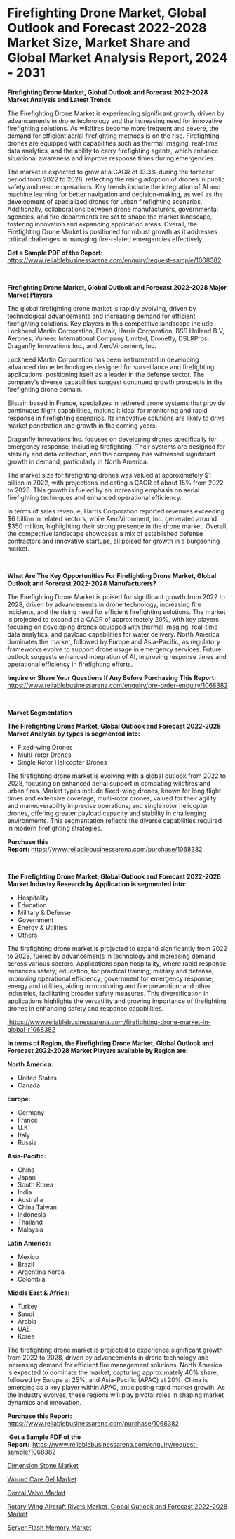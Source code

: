 <p><h1>Firefighting Drone Market, Global Outlook and Forecast 2022-2028 Market Size, Market Share and Global Market Analysis Report, 2024 - 2031</h1></p><p><strong>Firefighting Drone Market, Global Outlook and Forecast 2022-2028 Market Analysis and Latest Trends</strong></p>
<p><p>The Firefighting Drone Market is experiencing significant growth, driven by advancements in drone technology and the increasing need for innovative firefighting solutions. As wildfires become more frequent and severe, the demand for efficient aerial firefighting methods is on the rise. Firefighting drones are equipped with capabilities such as thermal imaging, real-time data analytics, and the ability to carry firefighting agents, which enhance situational awareness and improve response times during emergencies.</p><p>The market is expected to grow at a CAGR of 13.3% during the forecast period from 2022 to 2028, reflecting the rising adoption of drones in public safety and rescue operations. Key trends include the integration of AI and machine learning for better navigation and decision-making, as well as the development of specialized drones for urban firefighting scenarios. Additionally, collaborations between drone manufacturers, governmental agencies, and fire departments are set to shape the market landscape, fostering innovation and expanding application areas. Overall, the Firefighting Drone Market is positioned for robust growth as it addresses critical challenges in managing fire-related emergencies effectively.</p></p>
<p><strong>Get a Sample PDF of the Report:&nbsp;</strong> <a href="https://www.reliablebusinessarena.com/enquiry/request-sample/1068382">https://www.reliablebusinessarena.com/enquiry/request-sample/1068382</a></p>
<p>&nbsp;</p>
<p><strong>Firefighting Drone Market, Global Outlook and Forecast 2022-2028 Major Market Players</strong></p>
<p><p>The global firefighting drone market is rapidly evolving, driven by technological advancements and increasing demand for efficient firefighting solutions. Key players in this competitive landscape include Lockheed Martin Corporation, Elistair, Harris Corporation, BSS Holland B.V, Aerones, Yuneec International Company Limited, Dronefly, DSLRPros, Draganfly Innovations Inc., and AeroVironment, Inc. </p><p>Lockheed Martin Corporation has been instrumental in developing advanced drone technologies designed for surveillance and firefighting applications, positioning itself as a leader in the defense sector. The company's diverse capabilities suggest continued growth prospects in the firefighting drone domain.</p><p>Elistair, based in France, specializes in tethered drone systems that provide continuous flight capabilities, making it ideal for monitoring and rapid response in firefighting scenarios. Its innovative solutions are likely to drive market penetration and growth in the coming years.</p><p>Draganfly Innovations Inc. focuses on developing drones specifically for emergency response, including firefighting. Their systems are designed for stability and data collection, and the company has witnessed significant growth in demand, particularly in North America.</p><p>The market size for firefighting drones was valued at approximately $1 billion in 2022, with projections indicating a CAGR of about 15% from 2022 to 2028. This growth is fueled by an increasing emphasis on aerial firefighting techniques and enhanced operational efficiency.</p><p>In terms of sales revenue, Harris Corporation reported revenues exceeding $6 billion in related sectors, while AeroVironment, Inc. generated around $350 million, highlighting their strong presence in the drone market. Overall, the competitive landscape showcases a mix of established defense contractors and innovative startups, all poised for growth in a burgeoning market.</p></p>
<p>&nbsp;</p>
<p><strong>What Are The Key Opportunities For Firefighting Drone Market, Global Outlook and Forecast 2022-2028 Manufacturers?</strong></p>
<p><p>The Firefighting Drone Market is poised for significant growth from 2022 to 2028, driven by advancements in drone technology, increasing fire incidents, and the rising need for efficient firefighting solutions. The market is projected to expand at a CAGR of approximately 20%, with key players focusing on developing drones equipped with thermal imaging, real-time data analytics, and payload capabilities for water delivery. North America dominates the market, followed by Europe and Asia-Pacific, as regulatory frameworks evolve to support drone usage in emergency services. Future outlook suggests enhanced integration of AI, improving response times and operational efficiency in firefighting efforts.</p></p>
<p><strong>Inquire or Share Your Questions If Any Before Purchasing This Report:</strong> <a href="https://www.reliablebusinessarena.com/enquiry/pre-order-enquiry/1068382">https://www.reliablebusinessarena.com/enquiry/pre-order-enquiry/1068382</a></p>
<p>&nbsp;</p>
<p><strong>Market Segmentation</strong></p>
<p><strong>The Firefighting Drone Market, Global Outlook and Forecast 2022-2028 Market Analysis by types is segmented into:</strong></p>
<p><ul><li>Fixed-wing Drones</li><li>Multi-rotor Drones</li><li>Single Rotor Helicopter Drones</li></ul></p>
<p><p>The firefighting drone market is evolving with a global outlook from 2022 to 2028, focusing on enhanced aerial support in combating wildfires and urban fires. Market types include fixed-wing drones, known for long flight times and extensive coverage; multi-rotor drones, valued for their agility and maneuverability in precise operations; and single rotor helicopter drones, offering greater payload capacity and stability in challenging environments. This segmentation reflects the diverse capabilities required in modern firefighting strategies.</p></p>
<p><strong>Purchase this Report:&nbsp;</strong><a href="https://www.reliablebusinessarena.com/purchase/1068382">https://www.reliablebusinessarena.com/purchase/1068382</a></p>
<p>&nbsp;</p>
<p><strong>The Firefighting Drone Market, Global Outlook and Forecast 2022-2028 Market Industry Research by Application is segmented into:</strong></p>
<p><ul><li>Hospitality</li><li>Education</li><li>Military & Defense</li><li>Government</li><li>Energy & Utilities</li><li>Others</li></ul></p>
<p><p>The firefighting drone market is projected to expand significantly from 2022 to 2028, fueled by advancements in technology and increasing demand across various sectors. Applications span hospitality, where rapid response enhances safety; education, for practical training; military and defense, improving operational efficiency; government for emergency response; energy and utilities, aiding in monitoring and fire prevention; and other industries, facilitating broader safety measures. This diversification in applications highlights the versatility and growing importance of firefighting drones in enhancing safety and response capabilities.</p></p>
<p><a href="https://www.reliablebusinessarena.com/firefighting-drone-market-in-global-r1068382">&nbsp;https://www.reliablebusinessarena.com/firefighting-drone-market-in-global-r1068382</a></p>
<p><strong>In terms of Region, the Firefighting Drone Market, Global Outlook and Forecast 2022-2028 Market Players available by Region are:</strong></p>
<p>
    <p> <strong> North America: </strong>
        <ul>
            <li>United States</li>
            <li>Canada</li>
        </ul>
        </p> 
    <p> <strong> Europe: </strong>
        <ul>
            <li>Germany</li>
            <li>France</li>
            <li>U.K.</li>
            <li>Italy</li>
            <li>Russia</li>
        </ul>
        </p> 
    <p> <strong> Asia-Pacific: </strong>
        <ul>
            <li>China</li>
            <li>Japan</li>
            <li>South Korea</li>
            <li>India</li>
            <li>Australia</li>
            <li>China Taiwan</li>
            <li>Indonesia</li>
            <li>Thailand</li>
            <li>Malaysia</li>
        </ul>
        </p> 
    <p> <strong> Latin America: </strong>
        <ul>
            <li>Mexico</li>
            <li>Brazil</li>
            <li>Argentina Korea</li>
            <li>Colombia</li>
        </ul>
        </p> 
    <p> <strong> Middle East & Africa: </strong>
        <ul>
            <li>Turkey</li>
            <li>Saudi</li>
            <li>Arabia</li>
            <li>UAE</li>
            <li>Korea</li>
        </ul>
    </p>
    </p>
<p><p>The firefighting drone market is projected to experience significant growth from 2022 to 2028, driven by advancements in drone technology and increasing demand for efficient fire management solutions. North America is expected to dominate the market, capturing approximately 40% share, followed by Europe at 25%, and Asia-Pacific (APAC) at 20%. China is emerging as a key player within APAC, anticipating rapid market growth. As the industry evolves, these regions will play pivotal roles in shaping market dynamics and innovation.</p></p>
<p><strong>Purchase this Report: </strong><a href="https://www.reliablebusinessarena.com/purchase/1068382">https://www.reliablebusinessarena.com/purchase/1068382</a></p>
<p>&nbsp;<strong>Get a Sample PDF of the Report:&nbsp;&nbsp;</strong><a href="https://www.reliablebusinessarena.com/enquiry/request-sample/1068382">https://www.reliablebusinessarena.com/enquiry/request-sample/1068382</a></p>
<p><strong></strong></p>
<p><p><a href="https://issuu.com/reportprime-2/docs/dimension-stone-market-size-2030.pp_23aa0932dcb7fe">Dimension Stone Market</a></p><p><a href="https://www.linkedin.com/pulse/wound-care-gel-market-overview-regional-outlook-competitive-l77ge?trackingId=ZyD8jHlhSvax%2BkVcaoNh3g%3D%3D">Wound Care Gel Market</a></p><p><a href="https://www.linkedin.com/pulse/exploring-dental-valve-market-dynamics-revenue-analysis-growth-u2vse?trackingId=rrs3HfEyR3%2BW2DBPvJv2sA%3D%3D">Dental Valve Market</a></p><p><a href="https://github.com/gulaimolin/Market-Research-Report-List-6/blob/main/rotary-wing-aircraft-rivets-market-global-outlook-and-forecast-2022-2028-market.md">Rotary Wing Aircraft Rivets Market, Global Outlook and Forecast 2022-2028 Market</a></p><p><a href="https://medium.com/@ann75gails/the-global-server-flash-memory-market-is-at-the-forefront-of-innovation-driving-rapid-industry-b108f7d1b5fd">Server Flash Memory Market</a></p></p>